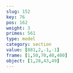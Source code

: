 ```yaml
---
slug: 152
key: 76
pos: 162
weight: 3
primes: 561
type: model
category: section
value: [881,2,-1,-1]
frame: [1,50,70,40,400]
object: [1,28,43,49]
---
```

